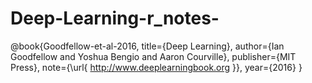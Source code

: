 # Deep-Learning-r_notes-

@book{Goodfellow-et-al-2016,
    title={Deep Learning},
    author={Ian Goodfellow and Yoshua Bengio and Aaron Courville},
    publisher={MIT Press},
    note={\url{ http://www.deeplearningbook.org }},
    year={2016}
}
